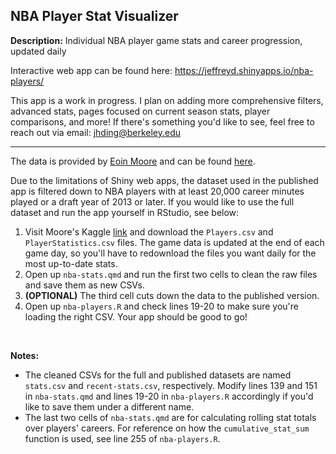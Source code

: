 ## NBA Player Stat Visualizer
**Description:** Individual NBA player game stats and career progression, updated daily

Interactive web app can be found here: https://jeffreyd.shinyapps.io/nba-players/

This app is a work in progress. I plan on adding more comprehensive filters, advanced stats, pages focused on current season stats, player comparisons, and more! If there's something you'd like to see, feel free to reach out via email: jhding@berkeley.edu

___

The data is provided by [Eoin Moore](https://www.linkedin.com/in/eoin-moore-a336838/) and can be found 
[here](https://www.kaggle.com/datasets/eoinamoore/historical-nba-data-and-player-box-scores).

Due to the limitations of Shiny web apps, the dataset used in the published app is filtered down to NBA players with at least 20,000 career minutes played or a draft year of 2013 or later. If you would like to use the full dataset and run the app yourself in RStudio, see below:

  1. Visit Moore's Kaggle [link](https://www.kaggle.com/datasets/eoinamoore/historical-nba-data-and-player-box-scores) and download the `Players.csv` and `PlayerStatistics.csv` files. The game data is updated at the end of each game day, so you'll have to redownload the files you want daily for the most up-to-date stats.
  2. Open up `nba-stats.qmd` and run the first two cells to clean the raw files and save them as new CSVs.
  3. **(OPTIONAL)** The third cell cuts down the data to the published version.
  4. Open up `nba-players.R` and check lines 19-20 to make sure you're loading the right CSV. Your app should be good to go!


<br>

**Notes:**
- The cleaned CSVs for the full and published datasets are named `stats.csv` and `recent-stats.csv`, respectively. Modify lines 139 and 151 in `nba-stats.qmd` and lines 19-20 in `nba-players.R` accordingly if you'd like to save them under a different name.
- The last two cells of `nba-stats.qmd` are for calculating rolling stat totals over players' careers. For reference on how the `cumulative_stat_sum` function is used, see line 255 of `nba-players.R`.
